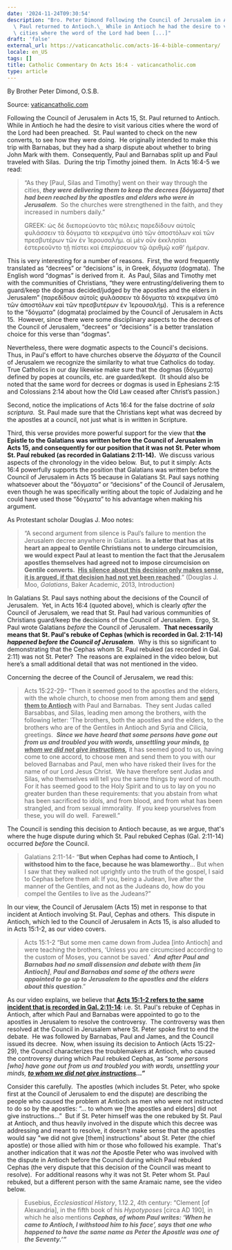 ```yaml
---
date: '2024-11-24T09:30:54'
description: "Bro. Peter Dimond Following the Council of Jerusalem in Acts 15, St.\
  \ Paul returned to Antioch.\_ While in Antioch he had the desire to visit various\
  \ cities where the word of the Lord had been [...]"
draft: 'false'
external_url: https://vaticancatholic.com/acts-16-4-bible-commentary/
locale: en_US
tags: []
title: Catholic Commentary On Acts 16:4 - vaticancatholic.com
type: article
---
```




By Brother Peter Dimond, O.S.B.

Source: [vaticancatholic.com](https://vaticancatholic.com/acts-16-4-bible-commentary/)

<p>Following the Council of Jerusalem in Acts 15, St. Paul returned to Antioch.  While in Antioch he had the desire to visit various cities where the word of the Lord had been preached.  St. Paul wanted to check on the new converts, to see how they were doing.  He originally intended to make this trip with Barnabas, but they had a sharp dispute about whether to bring John Mark with them.  Consequently, Paul and Barnabas split up and Paul traveled with Silas.  During the trip Timothy joined them.  In Acts 16:4-5 we read:</p>

<blockquote>
<p>“As they [Paul, Silas and Timothy] went on their way through the cities, <strong><em>they were delivering them to keep the decrees [δόγματα] that had been reached by the apostles and elders who were in Jerusalem</em></strong>.  So the churches were strengthened in the faith, and they increased in numbers daily.”</p>
<p>GREEK: ὡς δὲ διεπορεύοντο τὰς πόλεις παρεδίδουν αὐτοῖς φυλάσσειν τὰ δόγματα τὰ κεκριμένα ὑπὸ τῶν ἀποστόλων καὶ τῶν πρεσβυτέρων τῶν ἐν Ἰερουσαλήμ. αἱ μὲν οὖν ἐκκλησίαι ἐστερεοῦντο τῇ πίστει καὶ ἐπερίσσευον τῷ ἀριθμῷ καθ’ ἡμέραν.</p>
</blockquote>
<p>This is very interesting for a number of reasons.  First, the word frequently translated as “decrees” or “decisions” is, in Greek, <em>δόγματα</em> (dogmata).  The English word “dogmas” is derived from it.  As Paul, Silas and Timothy met with the communities of Christians, “they were entrusting/delivering them to guard/keep the dogmas decided/judged by the apostles and the elders in Jerusalem” (παρεδίδουν αὐτοῖς φυλάσσειν τὰ δόγματα τὰ κεκριμένα ὑπὸ τῶν ἀποστόλων καὶ τῶν πρεσβυτέρων ἐν Ἰερουσαλήμ).  This is a reference to the “δόγματα” (dogmata) proclaimed by the Council of Jerusalem in Acts 15.  However, since there were some disciplinary aspects to the decrees of the Council of Jerusalem, “decrees” or “decisions” is a better translation choice for this verse than “dogmas”.</p>
<p>Nevertheless, there were dogmatic aspects to the Council's decisions.  Thus, in Paul's effort to have churches observe the <em>δόγματα</em> of the Council of Jerusalem we recognize the similarity to what true Catholics do today.  True Catholics in our day likewise make sure that the dogmas (δόγματα) defined by popes at councils, etc. are guarded/kept.  (It should also be noted that the same word for decrees or dogmas is used in Ephesians 2:15 and Colossians 2:14 about how the Old Law ceased after Christ’s passion.)</p>
<p>Second, notice the implications of Acts 16:4 for the false doctrine of <em>sola scriptura</em>.  St. Paul made sure that the Christians kept what was decreed by the apostles at a council, not just what is in written in Scripture.</p>
<p>Third, this verse provides more powerful support for the view that <strong>the Epistle to the Galatians was written before the Council of Jerusalem in Acts 15, and consequently for our position that it was not St. Peter whom St. Paul rebuked (as recorded in Galatians 2:11-14). </strong> We discuss various aspects of the chronology in the video below.  But, to put it simply: Acts 16:4 powerfully supports the position that Galatians was written before the Council of Jerusalem in Acts 15 because in Galatians St. Paul says nothing whatsoever about the “δόγματα” or “decisions” of the Council of Jerusalem, even though he was specifically writing about the topic of Judaizing and he could have used those “δόγματα” to his advantage when making his argument.</p>
<p>As Protestant scholar Douglas J. Moo notes:</p>

<blockquote>
<p>“A second argument from silence is Paul’s failure to mention the Jerusalem decree anywhere in Galatians.  <strong>In a letter that has at its heart an appeal to Gentile Christians not to undergo circumcision, we would expect Paul at least to mention the fact that the Jerusalem apostles themselves had agreed not to impose circumcision on Gentile converts.  <u>His silence about this decision only makes sense, it is argued, if that decision had not yet been reached</u></strong>.” (Douglas J. Moo, <em>Galatians</em>, Baker Academic, 2013, Introduction)</p>
</blockquote>
<p>In Galatians St. Paul says nothing about the decisions of the Council of Jerusalem.  Yet, in Acts 16:4 (quoted above), which is clearly <em>after </em>the Council of Jerusalem, we read that St. Paul had various communities of Christians guard/keep the decisions of the Council of Jerusalem.  Ergo, St. Paul wrote Galatians <em>before</em> the Council of Jerusalem.  <strong><span>That necessarily means that St. Paul's rebuke of Cephas (which is recorded in Gal. 2:11-14) <em>happened before the Council of Jerusalem</em></span></strong>.  Why is this so significant to demonstrating that the Cephas whom St. Paul rebuked (as recorded in Gal. 2:11) was not St. Peter?  The reasons are explained in the video below, but here’s a small additional detail that was not mentioned in the video.</p>
<p>Concerning the decree of the Council of Jerusalem, we read this:</p>

<blockquote>
<p>Acts 15:22-29- “Then it seemed good to the apostles and the elders, with the whole church, to choose men from among them and <strong><u>send them to Antioch</u></strong> with Paul and Barnabas.  They sent Judas called Barsabbas, and Silas, leading men among the brothers, with the following letter: ‘The brothers, both the apostles and the elders, to the brothers who are of the Gentiles in Antioch and Syria and Cilicia, greetings.  <strong><em>Since we have heard that some persons have gone out from us and troubled you with words, unsettling your minds, <u>to whom we did not give instructions</u>,</em></strong> it has seemed good to us, having come to one accord, to choose men and send them to you with our beloved Barnabas and Paul, men who have risked their lives for the name of our Lord Jesus Christ.  We have therefore sent Judas and Silas, who themselves will tell you the same things by word of mouth.  For it has seemed good to the Holy Spirit and to us to lay on you no greater burden than these requirements: that you abstain from what has been sacrificed to idols, and from blood, and from what has been strangled, and from sexual immorality.  If you keep yourselves from these, you will do well.  Farewell.”</p>
</blockquote>
<p>The Council is sending this decision to Antioch because, as we argue, that's where the huge dispute during which St. Paul rebuked Cephas (Gal. 2:11-14) occurred <em>before</em> the Council.</p>

<blockquote>
<p>Galatians 2:11-14- “<strong>But when Cephas had come to Antioch, I withstood him to the face, because he was blameworthy</strong>... But when I saw that they walked not uprightly unto the truth of the gospel, I said to Cephas before them all: If you, being a Judean, live after the manner of the Gentiles, and not as the Judeans do, how do you compel the Gentiles to live as the Judeans?”</p>
</blockquote>
<p>In our view, the Council of Jerusalem (Acts 15) met in response to that incident at Antioch involving St. Paul, Cephas and others.  This dispute in Antioch, which led to the Council of Jerusalem in Acts 15, is also alluded to in Acts 15:1-2, as our video covers.</p>

<blockquote>
<p>Acts 15:1-2 “But some men came down from Judea [into Antioch] and were teaching the brothers, ‘Unless you are circumcised according to the custom of Moses, you cannot be saved.’  <strong><em>And after Paul and Barnabas had no small dissension and debate with them [in Antioch]</em></strong>, <strong><em>Paul and Barnabas and some of the others were appointed to go up to Jerusalem to the apostles and the elders about this question</em></strong>.”</p>
</blockquote>
<p>As our video explains, we believe that <span style="text-decoration: underline;"><strong>Acts 15:1-2 refers to the same incident that is recorded in Gal. 2:11-14</strong></span>: i.e. St. Paul's rebuke of Cephas in Antioch, after which Paul and Barnabas were appointed to go to the apostles in Jerusalem to resolve the controversy.  The controversy was then resolved at the Council in Jerusalem where St. Peter spoke first to end the debate.  He was followed by Barnabas, Paul and James, and the Council issued its decree.  Now, when issuing its decision to Antioch (Acts 15:22-29), the Council characterizes the troublemakers at Antioch, who caused the controversy during which Paul rebuked Cephas, as “<em>some persons [who] have gone out from us and troubled you with words, unsettling your minds, <strong><u>to whom we did not give instructions</u></strong></em><strong><em>...”</em></strong></p>
<p>Consider this carefully.  The apostles (which includes St. Peter, who spoke first at the Council of Jerusalem to end the dispute) are describing the people who caused the problem at Antioch as men who were not instructed to do so by the apostles: “… to whom we [the apostles and elders] did not give instructions…”  But if St. Peter himself was the one rebuked by St. Paul at Antioch, and thus heavily involved in the dispute which this decree was addressing and meant to resolve, it doesn’t make sense that the apostles would say "we did not give [them] instructions” about St. Peter (the chief apostle) or those allied with him or those who followed his example.  That's another indication that it was <em>not</em> the Apostle Peter who was involved with the dispute in Antioch before the Council during which Paul rebuked Cephas (the very dispute that this decision of the Council was meant to resolve).  For additional reasons why it was not St. Peter whom St. Paul rebuked, but a different person with the same Aramaic name, see the video below.</p>

<blockquote>
<p>Eusebius, <em>Ecclesiastical History</em>, 1.12.2, 4th century: “Clement [of Alexandria], in the fifth book of his <em>Hypotyposes </em>[circa AD 190]<em>, </em>in which he also mentions <strong><em>Cephas, of whom Paul writes: ‘When he came to Antioch, I withstood him to his face’, says that one who happened to have the same name as Peter the Apostle was one of the Seventy.’” </em></strong></p>
</blockquote>
